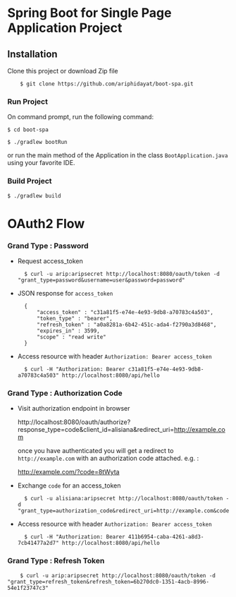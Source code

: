 Spring Boot for Single Page Application Project
===============================================

## Installation
Clone this project or download Zip file

	    $ git clone https://github.com/ariphidayat/boot-spa.git

### Run Project
On command prompt, run the following command:

	$ cd boot-spa

	$ ./gradlew bootRun
	
or run the main method of the Application in the class `BootApplication.java` using your favorite IDE.

### Build Project

	$ ./gradlew build


OAuth2 Flow
===========

### Grand Type : Password

- Request access_token
  
        $ curl -u arip:aripsecret http://localhost:8080/oauth/token -d "grant_type=password&username=user&password=password"
  
- JSON response for `access_token`

        {
            "access_token" : "c31a81f5-e74e-4e93-9db8-a70783c4a503",
            "token_type" : "bearer",
            "refresh_token" : "a0a8281a-6b42-451c-ada4-f2790a3d8468",
            "expires_in" : 3599,
            "scope" : "read write"
        }

- Access resource with header `Authorization: Bearer access_token`
        
        $ curl -H "Authorization: Bearer c31a81f5-e74e-4e93-9db8-a70783c4a503" http://localhost:8080/api/hello
        

### Grand Type : Authorization Code

- Visit authorization endpoint in browser

     http://localhost:8080/oauth/authorize?response_type=code&client_id=alisiana&redirect_uri=http://example.com
        
     once you have authenticated you will get a redirect to `http://example.com` with an authorization code attached. e.g. :
     
     http://example.com/?code=8tWyta
        
- Exchange `code` for an access_token
     
        $ curl -u alisiana:aripsecret http://localhost:8080/oauth/token -d "grant_type=authorization_code&redirect_uri=http://example.com&code=8tWyta"
        
- Access resource with header `Authorization: Bearer access_token`

        $ curl -H "Authorization: Bearer 411b6954-caba-4261-a8d3-7cb41477a2d7" http://localhost:8080/api/hello

        
### Grand Type : Refresh Token
        
        $ curl -u arip:aripsecret http://localhost:8080/oauth/token -d "grant_type=refresh_token&refresh_token=6b270dc0-1351-4acb-8996-54e1f23747c3"
